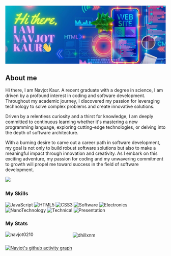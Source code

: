 ![banner](./assets/background.jpg)

## About me
Hi there, I am Navjot Kaur.
A recent graduate with a degree in science, I am driven by a profound interest in coding and 
software development. Throughout my academic journey, I discovered my passion for leveraging 
technology to solve complex problems and create innovative solutions.

Driven by a relentless curiosity and a thirst for knowledge,
I am deeply committed to continuous learning whether it's mastering a new 
programming language, exploring cutting-edge technologies, or delving into the depth of software 
architecture.

With a burning desire to carve out a career path in software development, my goal is not only to 
build robust software solutions but also to make a meaningful impact through innovation and 
creativity. As I embark on this exciting adventure, my passion for coding and my unwavering 
commitment to growth will propel me toward success in the field of software development.

<img src="https://komarev.com/ghpvc/?username=navjot0210&style=for-the-badge&color=blue">

### My Skills
![JavaScript](https://img.shields.io/badge/CODE-JAVASCRIPT-blue?style=for-the-badge
)
![HTML5](https://img.shields.io/badge/WEB-HTML-blue?style=for-the-badge
)
![CSS3](https://img.shields.io/badge/WEB-CSS-blue?style=for-the-badge
)
![Software](https://img.shields.io/badge/SOFTWARE-MICROSOFT-blue?style=for-the-badge
)
![Electronics](https://img.shields.io/badge/ENGINEERING-ELECTRONICS-blue?style=for-the-badge
)
![NanoTechnology](https://img.shields.io/badge/SCIENCE-NANOTECHNOLOGY-blue?style=for-the-badge
)
![Technical](https://img.shields.io/badge/TECHNICAL-DOCUMENTATION-blue?style=for-the-badge
)
![Presentation](https://img.shields.io/badge/PRESENTATION-PUBLIC%20SPEAKING-blue?style=for-the-badge
)

### My Stats
<p><img align="left" width="42%" src="https://github-readme-stats.vercel.app/api/top-langs?username=navjot0210&theme=github_dark&show_icons=true&locale=en&layout=compact" alt="navjot0210" /></p>

<p><img align="center" width="55%" src="https://github-readme-stats.vercel.app/api?username=navjot0210&theme=github_dark&show_icons=true&locale=en" alt="dhillxnm" /></p>


###
[![Navjot's github activity graph](https://github-readme-activity-graph.vercel.app/graph?username=navjot0210&bg_color=171820&color=4fa2ff&line=3bb2ee&point=fff&area=true&hide_border=true)](https://github.com/navjot0210/github-readme-activity-graph)
